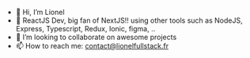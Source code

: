 - 👋 Hi, I’m Lionel
- 👀 ReactJS Dev, big fan of NextJS!! using other tools such as NodeJS, Express, Typescript, Redux, Ionic, figma, .. 
- 💞️ I’m looking to collaborate on awesome projects
- 📫 How to reach me: contact@lionelfullstack.fr


